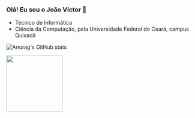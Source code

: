 ### Olá! Eu sou o João Victor 👋

- Técnico de Informática
- Ciência da Computação, pela Universidade Federal do Ceará, campus Quixadá


![Anurag's GitHub stats](https://github-readme-stats.vercel.app/api?username=joaovictorgit&show_icons=true&theme=dark)


<div>
  <a href="https://github.com/joaovictorgit">
  <img height="150em" src="https://github-readme-stats.vercel.app/api/top-langs/?username=joaovictorgit&layout=compact&langs_count=7&theme=dark"/>
</div>



<!--
**joaovictorgit/joaovictorgit** is a ✨ _special_ ✨ repository because its `README.md` (this file) appears on your GitHub profile.

Here are some ideas to get you started:

- 🔭 I’m currently working on ...
- 🌱 I’m currently learning ...
- 👯 I’m looking to collaborate on ...
- 🤔 I’m looking for help with ...
- 💬 Ask me about ...
- 📫 How to reach me: ...
- 😄 Pronouns: ...
- ⚡ Fun fact: ...
-->
